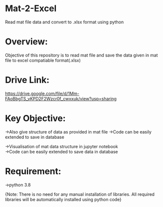 # Mat-2-Excel
Read mat file data and convert to .xlsx format using python

# Overview:
Objective of this repository is to read mat file and save the data given in mat file to excel compatiable format(.xlsx) 

# Drive Link:
https://drive.google.com/file/d/1Mm-FAoBbgTS_vKPD2F2Wzcr0f_cwxxuk/view?usp=sharing

# Key Objective:
->Also give structure of data as provided in mat file
->Code can be easily extended to save in database

->Visualisation of mat data structure in jupyter notebook      
->Code can be easily extended to save data in database


# Requirement:
->python 3.8 

{Note: There is no need for any manual installation of libraries. All required libraries will be automatically installed using python code}

